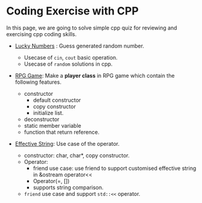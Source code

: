 # Coding Exercise with CPP
In this page, we are going to solve simple cpp quiz for reviewing and exercising cpp coding skills.

- [Lucky Numbers](lucky_numbers.cpp) : Guess generated random number.
    - Usecase of `cin`, `cout` basic operation.
    - Usecase of `random` solutions in cpp.

- [RPG Game](rpg_game.cpp): Make a __player class__ in RPG game which contain the following features.
    - constructor
        - default constructor
        - copy constructor
        - initialize list.
    - deconstructor
    - static member variable
    - function that return reference.

- [Effective String](effective_string.cpp): Use case of the operator.
    - constructor: char, char*, copy constructor.
    - Operator:
        - friend use case: use friend to support customised effective string in &ostream operator<< 
        - Operator(=, [])
        - supports string comparison.
    - `friend` use case and support `std::<<` operator.